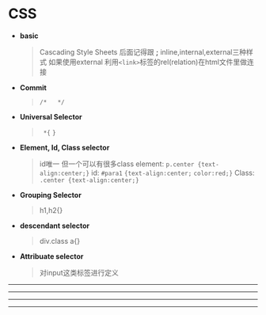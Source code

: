 # CSS


* **basic**
  >Cascading Style Sheets
  >后面记得跟 **;**
  >inline,internal,external三种样式
  如果使用external 利用`<link>`标签的rel(relation)在html文件里做连接


* **Commit**
  > `/*   */`

* **Universal Selector**
  >` *{`
    `}`

* **Element, Id, Class selector**
  >id唯一 但一个可以有很多class
  >element:
  `p.center {text-align:center;}`
  >id:
    ```#para1```
    ```{text-align:center;```
    ```color:red;}```
  >Class:
    `.center {text-align:center;}`

* **Grouping Selector**
  >h1,h2{}
* **descendant selector**
  >div.class a{}
* **Attribuate selector**
  >对input这类标签进行定义
* **
* **
* **
* **



